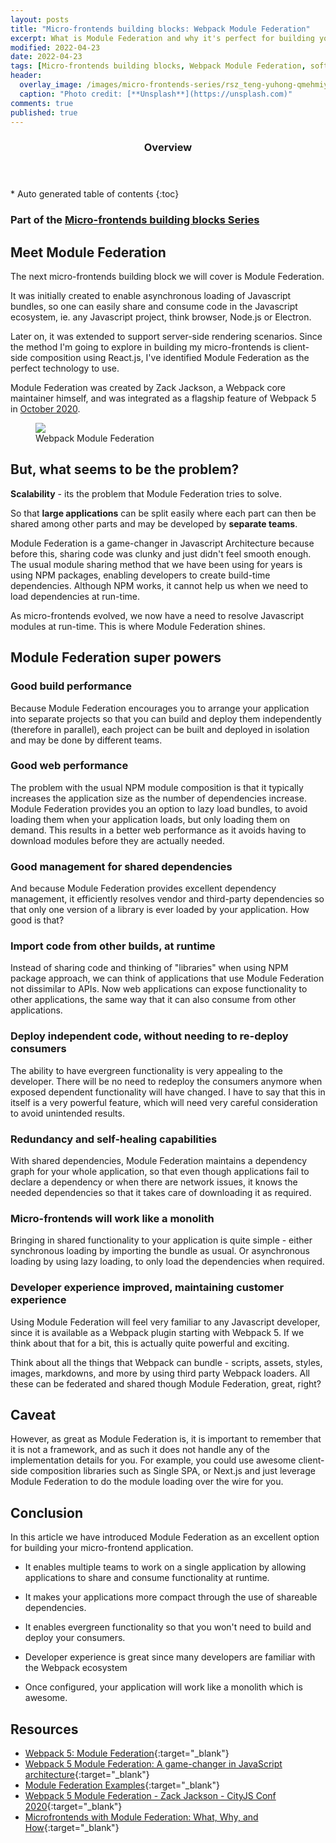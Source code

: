 ```yaml
---
layout: posts
title: "Micro-frontends building blocks: Webpack Module Federation"
excerpt: What is Module Federation and why it's perfect for building your Micro-frontend project
modified: 2022-04-23
date: 2022-04-23
tags: [Micro-frontends building blocks, Webpack Module Federation, software engineering]
header: 
  overlay_image: /images/micro-frontends-series/rsz_teng-yuhong-qmehmiyaxvy-unsplash.jpg
  caption: "Photo credit: [**Unsplash**](https://unsplash.com)"
comments: true
published: true
---
```

<section id="table-of-contents" class="toc">
  <header>
    <h3>Overview</h3>
  </header>
  <div id="drawer" markdown="1">
  *  Auto generated table of contents
  {:toc}
  </div>
</section>

### Part of the [Micro-frontends building blocks Series](../tags/#micro-frontends-building-blocks)

## Meet Module Federation
The next micro-frontends building block we will cover is Module Federation.

It was initially created to enable asynchronous loading of Javascript bundles, so one can easily share and consume code in the Javascript ecosystem, ie. any Javascript project, think browser, Node.js or Electron.

Later on, it was extended to support server-side rendering scenarios. Since the method I'm going to explore in building my micro-frontends is client-side composition using React.js, I've identified Module Federation as the perfect technology to use. 

Module Federation was created by Zack Jackson, a Webpack core maintainer himself, and was integrated as a flagship feature of Webpack 5 in [October 2020](https://webpack.js.org/blog/2020-10-10-webpack-5-release/#major-changes-development-support). 

<figure>
	<a href="../images/micro-frontends-series/module-federation-main-image.png"><img src="../images/micro-frontends-series/module-federation-main-image.png"></a><figcaption>Webpack Module Federation</figcaption>
</figure> 

## But, what seems to be the problem?
**Scalability** - its the problem that Module Federation tries to solve.

So that **large applications** can be split easily where each part can then be shared among other parts and may be developed by **separate teams**.

Module Federation is a game-changer in Javascript Architecture because before this, sharing code was clunky and just didn't feel smooth enough. The usual module sharing method that we have been using for years is using NPM packages, enabling developers to create build-time dependencies. Although NPM works, it cannot help us when we need to load dependencies at run-time.

As micro-frontends evolved, we now have a need to resolve Javascript modules at run-time. This is where Module Federation shines.

## Module Federation super powers

### Good build performance

Because Module Federation encourages you to arrange your application into separate projects so that you can build and deploy them independently (therefore in parallel), each project can be built and deployed in isolation and may be done by different teams.

### Good web performance

The problem with the usual NPM module composition is that it typically increases the application size as the number of dependencies increase. Module Federation provides you an option to lazy load bundles, to avoid loading them when your application loads, but only loading them on demand. This results in a better web performance as it avoids having to download modules before they are actually needed. 

### Good management for shared dependencies

And because Module Federation provides excellent dependency management, it efficiently resolves vendor and third-party dependencies so that only one version of a library is ever loaded by your application. How good is that?

### Import code from other builds, at runtime

Instead of sharing code and thinking of "libraries" when using NPM package approach, we can think of applications that use Module Federation not dissimilar to APIs. Now web applications can expose functionality to other applications, the same way that it can also consume from other applications.

### Deploy independent code, without needing to re-deploy consumers

The ability to have evergreen functionality is very appealing to the developer. There will be no need to redeploy the consumers anymore when exposed dependent functionality will have changed. I have to say that this in itself is a very powerful feature, which will need very careful consideration to avoid unintended results.

### Redundancy and self-healing capabilities

With shared dependencies, Module Federation maintains a dependency graph for your whole application, so that even though applications fail to declare a dependency or when there are network issues, it knows the needed dependencies so that it takes care of downloading it as required.

### Micro-frontends will work like a monolith

Bringing in shared functionality to your application is quite simple - either synchronous loading by importing the bundle as usual. Or asynchronous loading by using lazy loading, to only load the dependencies when required.

### Developer experience improved, maintaining customer experience

Using Module Federation will feel very familiar to any Javascript developer, since it is available as a Webpack plugin starting with Webpack 5. If we think about that for a bit, this is actually quite powerful and exciting.

Think about all the things that Webpack can bundle - scripts, assets, styles, images, markdowns, and more by using third party Webpack loaders. All these can be federated and shared though Module Federation, great, right?

## Caveat

However, as great as Module Federation is, it is important to remember that it is not a framework, and as such it does not handle any of the implementation details for you. For example, you could use awesome client-side composition libraries such as Single SPA, or Next.js and just leverage Module Federation to do the module loading over the wire for you.

## Conclusion

In this article we have introduced Module Federation as an excellent option for building your micro-frontend application. 

- It enables multiple teams to work on a single application by allowing applications to share and consume functionality at runtime. 

- It makes your applications more compact through the use of shareable dependencies.

- It enables evergreen functionality so that you won't need to build and deploy your consumers.

- Developer experience is great since many developers are familiar with the Webpack ecosystem

- Once configured, your application will work like a monolith which is awesome.

## Resources
- [Webpack 5: Module Federation](https://webpack.js.org/concepts/module-federation/){:target="_blank"}
- [Webpack 5 Module Federation: A game-changer in JavaScript architecture](https://medium.com/swlh/webpack-5-module-federation-a-game-changer-to-javascript-architecture-bcdd30e02669){:target="_blank"}
- [Module Federation Examples](https://github.com/module-federation/module-federation-examples){:target="_blank"}
- [Webpack 5 Module Federation - Zack Jackson - CityJS Conf 2020](https://www.youtube.com/watch?v=-ei6RqZilYI){:target="_blank"}
- [Microfrontends with Module Federation: What, Why, and How](https://levelup.gitconnected.com/microfrontends-with-module-federation-what-why-and-how-845f06020ee1){:target="_blank"}
